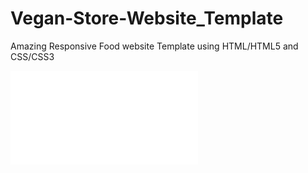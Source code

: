 # Vegan-Store-Website_Template
Amazing Responsive Food website Template using HTML/HTML5 and CSS/CSS3 

![dekstop-device](file:///C:/raki/all/h%20laaptop/USB%20Drive/HTML/server/six.html)

